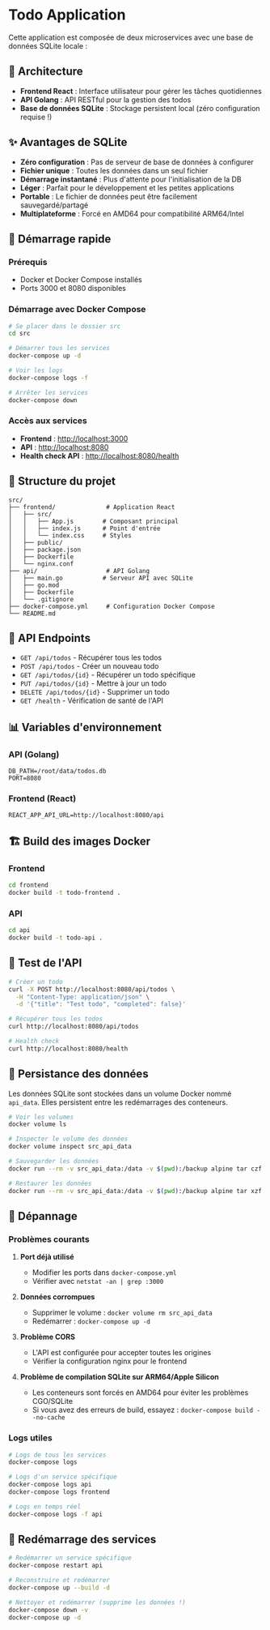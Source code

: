 # Todo Application

Cette application est composée de deux microservices avec une base de données SQLite locale :

## 🎯 Architecture

- **Frontend React** : Interface utilisateur pour gérer les tâches quotidiennes
- **API Golang** : API RESTful pour la gestion des todos
- **Base de données SQLite** : Stockage persistent local (zéro configuration requise !)

## ✨ Avantages de SQLite

- **Zéro configuration** : Pas de serveur de base de données à configurer
- **Fichier unique** : Toutes les données dans un seul fichier
- **Démarrage instantané** : Plus d'attente pour l'initialisation de la DB
- **Léger** : Parfait pour le développement et les petites applications
- **Portable** : Le fichier de données peut être facilement sauvegardé/partagé
- **Multiplateforme** : Forcé en AMD64 pour compatibilité ARM64/Intel

## 🚀 Démarrage rapide

### Prérequis
- Docker et Docker Compose installés
- Ports 3000 et 8080 disponibles

### Démarrage avec Docker Compose

```bash
# Se placer dans le dossier src
cd src

# Démarrer tous les services
docker-compose up -d

# Voir les logs
docker-compose logs -f

# Arrêter les services
docker-compose down
```

### Accès aux services

- **Frontend** : <http://localhost:3000>
- **API** : <http://localhost:8080>
- **Health check API** : <http://localhost:8080/health>

## 📁 Structure du projet

```text
src/
├── frontend/              # Application React
│   ├── src/
│   │   ├── App.js        # Composant principal
│   │   ├── index.js      # Point d'entrée
│   │   └── index.css     # Styles
│   ├── public/
│   ├── package.json
│   ├── Dockerfile
│   └── nginx.conf
├── api/                   # API Golang
│   ├── main.go           # Serveur API avec SQLite
│   ├── go.mod
│   ├── Dockerfile
│   └── .gitignore
├── docker-compose.yml     # Configuration Docker Compose
└── README.md
```

## 🔧 API Endpoints

- `GET /api/todos` - Récupérer tous les todos
- `POST /api/todos` - Créer un nouveau todo
- `GET /api/todos/{id}` - Récupérer un todo spécifique
- `PUT /api/todos/{id}` - Mettre à jour un todo
- `DELETE /api/todos/{id}` - Supprimer un todo
- `GET /health` - Vérification de santé de l'API

## 📊 Variables d'environnement

### API (Golang)
```env
DB_PATH=/root/data/todos.db
PORT=8080
```

### Frontend (React)
```env
REACT_APP_API_URL=http://localhost:8080/api
```

## 🏗️ Build des images Docker

### Frontend
```bash
cd frontend
docker build -t todo-frontend .
```

### API
```bash
cd api
docker build -t todo-api .
```

## 🧪 Test de l'API

```bash
# Créer un todo
curl -X POST http://localhost:8080/api/todos \
  -H "Content-Type: application/json" \
  -d '{"title": "Test todo", "completed": false}'

# Récupérer tous les todos
curl http://localhost:8080/api/todos

# Health check
curl http://localhost:8080/health
```

## 💾 Persistance des données

Les données SQLite sont stockées dans un volume Docker nommé `api_data`. Elles persistent entre les redémarrages des conteneurs.

```bash
# Voir les volumes
docker volume ls

# Inspecter le volume des données
docker volume inspect src_api_data

# Sauvegarder les données
docker run --rm -v src_api_data:/data -v $(pwd):/backup alpine tar czf /backup/todos-backup.tar.gz -C /data .

# Restaurer les données
docker run --rm -v src_api_data:/data -v $(pwd):/backup alpine tar xzf /backup/todos-backup.tar.gz -C /data
```

## 🐛 Dépannage

### Problèmes courants

1. **Port déjà utilisé**
   - Modifier les ports dans `docker-compose.yml`
   - Vérifier avec `netstat -an | grep :3000`

2. **Données corrompues**
   - Supprimer le volume : `docker volume rm src_api_data`
   - Redémarrer : `docker-compose up -d`

3. **Problème CORS**
   - L'API est configurée pour accepter toutes les origines
   - Vérifier la configuration nginx pour le frontend

4. **Problème de compilation SQLite sur ARM64/Apple Silicon**
   - Les conteneurs sont forcés en AMD64 pour éviter les problèmes CGO/SQLite
   - Si vous avez des erreurs de build, essayez : `docker-compose build --no-cache`

### Logs utiles

```bash
# Logs de tous les services
docker-compose logs

# Logs d'un service spécifique
docker-compose logs api
docker-compose logs frontend

# Logs en temps réel
docker-compose logs -f api
```

## 🔄 Redémarrage des services

```bash
# Redémarrer un service spécifique
docker-compose restart api

# Reconstruire et redémarrer
docker-compose up --build -d

# Nettoyer et redémarrer (supprime les données !)
docker-compose down -v
docker-compose up -d
```
